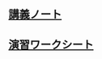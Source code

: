 ## [講義ノート](timeseries.ipynb)
## [演習ワークシート](http://colab.research.google.com/github/ueharaLab/python12_timeseries/blob/main/timeseries.ipynb) 